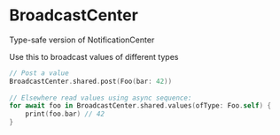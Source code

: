 
# BroadcastCenter

Type-safe version of NotificationCenter

Use this to broadcast values of different types

```swift
// Post a value
BroadcastCenter.shared.post(Foo(bar: 42))
 
// Elsewhere read values using async sequence:
for await foo in BroadcastCenter.shared.values(ofType: Foo.self) {
    print(foo.bar) // 42
}
```
